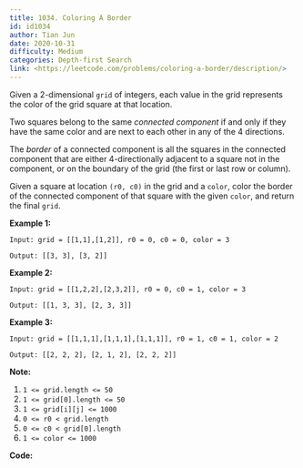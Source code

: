 ```yaml
---
title: 1034. Coloring A Border
id: id1034
author: Tian Jun
date: 2020-10-31
difficulty: Medium
categories: Depth-first Search
link: <https://leetcode.com/problems/coloring-a-border/description/>
---
```


Given a 2-dimensional `grid` of integers, each value in the grid represents
the color of the grid square at that location.

Two squares belong to the same _connected component_ if and only if they have
the same color and are next to each other in any of the 4 directions.

The  _border_ of a connected component is all the squares in the connected
component that are either 4-directionally adjacent to a square not in the
component, or on the boundary of the grid (the first or last row or column).

Given a square at location `(r0, c0)` in the grid and a `color`, color the
border of the connected component of that square with the given `color`, and
return the final `grid`.



**Example 1:**
            
	Input: grid = [[1,1],[1,2]], r0 = 0, c0 = 0, color = 3    
	Output: [[3, 3], [3, 2]]    

**Example 2:**
            
	Input: grid = [[1,2,2],[2,3,2]], r0 = 0, c0 = 1, color = 3    
	Output: [[1, 3, 3], [2, 3, 3]]    

**Example 3:**
            
	Input: grid = [[1,1,1],[1,1,1],[1,1,1]], r0 = 1, c0 = 1, color = 2    
	Output: [[2, 2, 2], [2, 1, 2], [2, 2, 2]]



**Note:**

  1. `1 <= grid.length <= 50`
  2. `1 <= grid[0].length <= 50`
  3. `1 <= grid[i][j] <= 1000`
  4. `0 <= r0 < grid.length`
  5. `0 <= c0 < grid[0].length`
  6. `1 <= color <= 1000`


**Code:**

